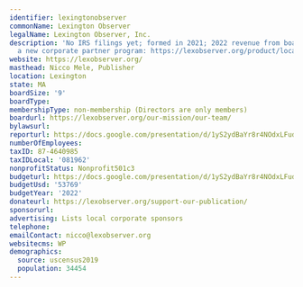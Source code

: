 ```yaml
---
identifier: lexingtonobserver
commonName: Lexington Observer
legalName: Lexington Observer, Inc.
description: 'No IRS filings yet; formed in 2021; 2022 revenue from board minutes.  Has
  a new corporate partner program: https://lexobserver.org/product/local-business-2023/'
website: https://lexobserver.org/
masthead: Nicco Mele, Publisher
location: Lexington
state: MA
boardSize: '9'
boardType:
membershipType: non-membership (Directors are only members)
boardurl: https://lexobserver.org/our-mission/our-team/
bylawsurl:
reporturl: https://docs.google.com/presentation/d/1yS2ydBaYr8r4NOdxLFud7sX5ud6B0Bq6zQJy8_8-Qd0/edit#slide=id.g27da3497263_0_0
numberOfEmployees:
taxID: 87-4640985
taxIDLocal: '081962'
nonprofitStatus: Nonprofit501c3
budgeturl: https://docs.google.com/presentation/d/1yS2ydBaYr8r4NOdxLFud7sX5ud6B0Bq6zQJy8_8-Qd0/edit#slide=id.g27da3497263_0_0
budgetUsd: '53769'
budgetYear: '2022'
donateurl: https://lexobserver.org/support-our-publication/
sponsorurl:
advertising: Lists local corporate sponsors
telephone:
emailContact: nicco@lexobserver.org
websitecms: WP
demographics:
  source: uscensus2019
  population: 34454
---
```


